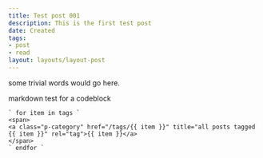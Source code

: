 ```yaml
---
title: Test post 001
description: This is the first test post 
date: Created
tags:
- post
- read
layout: layouts/layout-post
---
```

some trivial words would go here.

markdown test for a codeblock

```
` for item in tags `
<span>
<a class="p-category" href="/tags/{{ item }}" title="all posts tagged {{ item }}" rel="tag">{{ item }}</a>
</span>
` endfor `
```

